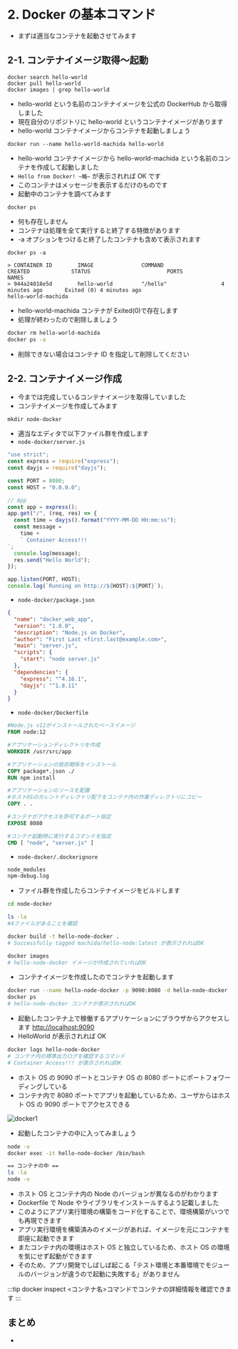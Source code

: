 # 2. Docker の基本コマンド

- まずは適当なコンテナを起動させてみます

## 2-1. コンテナイメージ取得〜起動

```
docker search hello-world
docker pull hello-world
docker images | grep hello-world
```

- hello-world という名前のコンテナイメージを公式の DockerHub から取得しました
- 現在自分のリポジトリに hello-world というコンテナイメージがあります
- hello-world コンテナイメージからコンテナを起動しましょう

```
docker run --name hello-world-machida hello-world
```

- hello-world コンテナイメージから hello-world-machida という名前のコンテナを作成して起動しました
- `Hello from Docker! ~略~` が表示されれば OK です
- このコンテナはメッセージを表示するだけのものです
- 起動中のコンテナを調べてみます

```console
docker ps
```

- 何も存在しません
- コンテナは処理を全て実行すると終了する特徴があります
- -a オプションをつけると終了したコンテナも含めて表示されます

```console
docker ps -a

> CONTAINER ID        IMAGE               COMMAND                  CREATED             STATUS                        PORTS                NAMES
> 944a24018e5d        hello-world         "/hello"                 4 minutes ago       Exited (0) 4 minutes ago                           hello-world-machida
```

- hello-world-machida コンテナが Exited(0)で存在します
- 処理が終わったので削除しましょう

```sh
docker rm hello-world-machida
docker ps -a
```

- 削除できない場合はコンテナ ID を指定して削除してください

## 2-2. コンテナイメージ作成

- 今までは完成しているコンテナイメージを取得していました
- コンテナイメージを作成してみます

```
mkdir node-docker
```

- 適当なエディタで以下ファイル群を作成します
- `node-docker/server.js`

```jsx
"use strict";
const express = require("express");
const dayjs = require("dayjs");

const PORT = 8080;
const HOST = "0.0.0.0";

// App
const app = express();
app.get("/", (req, res) => {
  const time = dayjs().format("YYYY-MM-DD HH:mm:ss");
  const message =
    time +
    ` Container Access!!!
`;
  console.log(message);
  res.send("Hello World");
});

app.listen(PORT, HOST);
console.log(`Running on http://${HOST}:${PORT}`);
```

- `node-docker/package.json`

```json
{
  "name": "docker_web_app",
  "version": "1.0.0",
  "description": "Node.js on Docker",
  "author": "First Last <first.last@example.com>",
  "main": "server.js",
  "scripts": {
    "start": "node server.js"
  },
  "dependencies": {
    "express": "^4.16.1",
    "dayjs": "^1.8.11"
  }
}
```

- `node-docker/Dockerfile`

```dockerfile
#Node.js v12がインストールされたベースイメージ
FROM node:12

#アプリケーションディレクトリを作成
WORKDIR /usr/src/app

#アプリケーションの依存関係をインストール
COPY package*.json ./
RUN npm install

#アプリケーションのソースを配置
#ホストOSのカレントディレクトリ配下をコンテナ内の作業ディレクトリにコピー
COPY . .

#コンテナがアクセスを許可するポート指定
EXPOSE 8080

#コンテナ起動時に実行するコマンドを指定
CMD [ "node", "server.js" ]
```

- `node-docker/.dockerignore`

```dockerfile
node_modules
npm-debug.log
```

- ファイル群を作成したらコンテナイメージをビルドします

```sh
cd node-docker

ls -la
#4ファイルがあることを確認

docker build -t hello-node-docker .
# Successfully tagged machida/hello-node:latest が表示されればOK

docker images
# hello-node-docker イメージが作成されていればOK
```

- コンテナイメージを作成したのでコンテナを起動します

```sh
docker run --name hello-node-docker -p 9090:8080 -d hello-node-docker
docker ps
# hello-node-docker コンテナが表示されればOK
```

- 起動したコンテナ上で稼働するアプリケーションにブラウザからアクセスします
  [http://localhost:9090](http://localhost:9090)
- HelloWorld が表示されれば OK

```sh
docker logs hello-node-docker
# コンテナ内の標準出力ログを確認するコマンド
# Container Access!!! が表示されればOK
```

- ホスト OS の 9090 ポートとコンテナ OS の 8080 ポートにポートフォワーディングしている
- コンテナ内で 8080 ポートでアプリを起動しているため、ユーザからはホスト OS の 9090 ポートでアクセスできる

![docker1](/images/docker1.png)

- 起動したコンテナの中に入ってみましょう

```sh
node -v
docker exec -it hello-node-docker /bin/bash

== コンテナの中 ==
ls -la
node -v
```

- ホスト OS とコンテナ内の Node のバージョンが異なるのがわかります
- Dockerfile で Node やライブラリをインストールするよう記載しました
- このようにアプリ実行環境の構築をコード化することで、環境構築がいつでも再現できます
- アプリ実行環境を構築済みのイメージがあれば、イメージを元にコンテナを即座に起動できます
- またコンテナ内の環境はホスト OS と独立しているため、ホスト OS の環境を気にせず起動ができます
- そのため、アプリ開発でしばしば起こる「テスト環境と本番環境でモジュールのバージョンが違うので起動に失敗する」がありません

:::tip
docker inspect <コンテナ名>コマンドでコンテナの詳細情報を確認できます
:::

## まとめ

-
